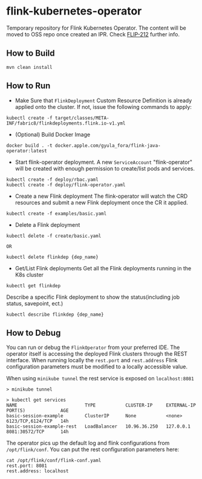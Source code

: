 # flink-kubernetes-operator
Temporary repository for Flink Kubernetes Operator. The content will be moved to OSS repo once created an IPR. Check [FLIP-212](https://cwiki.apache.org/confluence/display/FLINK/FLIP-212%3A+Introduce+Flink+Kubernetes+Operator) further info.

## How to Build
```
mvn clean install
```

## How to Run
* Make Sure that `FlinkDeployment` Custom Resource Definition is already applied onto the cluster. If not, issue the following commands to apply:
```
kubectl create -f target/classes/META-INF/fabric8/flinkdeployments.flink.io-v1.yml
```
* (Optional) Build Docker Image
```
docker build . -t docker.apple.com/gyula_fora/flink-java-operator:latest
```
* Start flink-operator deployment. A new `ServiceAccount` "flink-operator" will be created with enough permission to create/list pods and services.
```
kubectl create -f deploy/rbac.yaml
kubectl create -f deploy/flink-operator.yaml
```
* Create a new Flink deployment
The flink-operator will watch the CRD resources and submit a new Flink deployment once the CR it applied.
```
kubectl create -f examples/basic.yaml
```

* Delete a Flink deployment
```
kubectl delete -f create/basic.yaml

OR

kubectl delete flinkdep {dep_name}
```

* Get/List Flink deployments
Get all the Flink deployments running in the K8s cluster
```
kubectl get flinkdep
```

Describe a specific Flink deployment to show the status(including job status, savepoint, ect.)
```
kubectl describe flinkdep {dep_name}
```
## How to Debug
You can run or debug the `FlinkOperator` from your preferred IDE. The operator itself is accessing the deployed Flink clusters through the REST interface. When running locally the `rest.port` and `rest.address` Flink configuration parameters must be modified to a locally accessible value. 

When using `minikube tunnel` the rest service is exposed on `localhost:8081`
```
> minikube tunnel

> kubectl get services
NAME                         TYPE           CLUSTER-IP     EXTERNAL-IP   PORT(S)             AGE
basic-session-example        ClusterIP      None           <none>        6123/TCP,6124/TCP   14h
basic-session-example-rest   LoadBalancer   10.96.36.250   127.0.0.1     8081:30572/TCP      14h
```
The operator pics up the default log and flink configurations from `/opt/flink/conf`. You can put the rest configuration parameters here:
```
cat /opt/flink/conf/flink-conf.yaml
rest.port: 8081
rest.address: localhost
```


